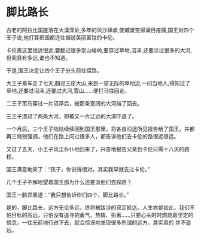 # 脚比路长

古老的阿拉比国座落在大漠深处,多年的风沙肆虐,使城堡变得满目疮痍,国王对四个王子说,他打算把国都迁往据说美丽富饶的卡伦。 

卡伦离这里很远很远,要翻过很多崇山峻岭,要穿过草地,沼泽,还要涉过很多的大河,但究竟有多远,谁也不知道。 

于是,国王决定让四个王子分头前往探路。 

大王子乘车走了七天,翻过三座大山,来到一望无际的草地边,一问当地人,得知过了草地,还要过沼泽,还要过大河,雪山……便打马往回走。 

二王子策马穿过一片沼泽后，被那条宽阔的大河挡了回去。 

三王子漂过了两条大河，却被又一片辽远的大漠吓退了。 

一个月后，三个王子陆陆续续回到国王那里，将各自沿途所见报告给了国王，并都再三特别强调，他们在路上问过很多人，都告诉他们去卡伦的路很远很远。 

又过了五天，小王子风尘仆仆地回来了，兴奋地报告父亲到卡伦只需十八天的路程。 

国王满意地笑了：“孩子，你说得很对，其实我早就去过卡伦。” 

几个王子不解地望着国王那为什么还要派他们去探路？ 

国王一脸郑重道：“我只想告诉你们四个，脚比路长。” 

是的，脚比路长，远方无论多远，终将被跋涉的双足抵达。人生亦是如此，我们不怕目标的高远，只怕没有追寻的勇气、热情、执著……只要心头时时燃烧着坚定的信念，一往无前地行进下去，就会惊讶地发现很多所谓的远方，其实真的 并不遥远。
 